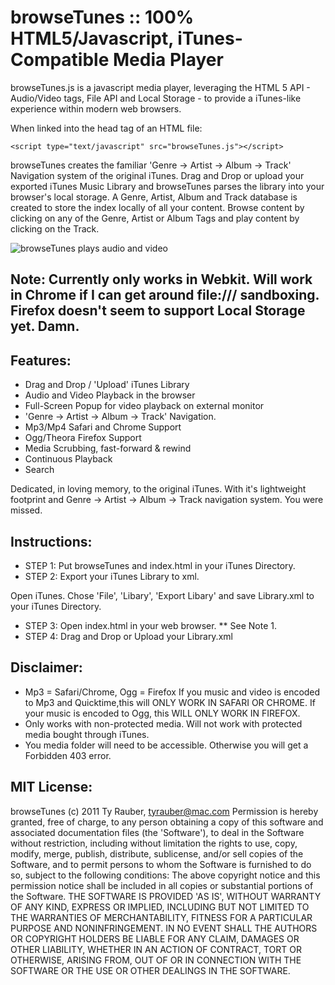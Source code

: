 # browseTunes :: 100% HTML5/Javascript, iTunes-Compatible Media Player

browseTunes.js is a javascript media player, leveraging the HTML 5 API - Audio/Video tags, File API and Local Storage - to provide a iTunes-like experience within modern web browsers.

When linked into the head tag of an HTML file:

    <script type="text/javascript" src="browseTunes.js"></script>

browseTunes creates the familiar 'Genre -> Artist -> Album -> Track' Navigation system of the original iTunes. Drag and Drop or upload your exported iTunes Music Library and browseTunes parses the library into your browser's local storage. A Genre, Artist, Album and Track database is created to store the index locally of all your content.  Browse content by clicking on any of the Genre, Artist or Album Tags and play content by clicking on the Track.

![browseTunes plays audio and video](browseTunes/raw/master/browseTunes.jpg "browseTunes")

## Note: Currently only works in Webkit. Will work in Chrome if I can get around file:/// sandboxing. Firefox doesn't seem to support Local Storage yet. Damn.

## Features:

 * Drag and Drop / 'Upload' iTunes Library
 * Audio and Video Playback in the browser
 * Full-Screen Popup for video playback on external monitor
 * 'Genre -> Artist -> Album -> Track' Navigation.
 * Mp3/Mp4 Safari and Chrome Support
 * Ogg/Theora Firefox Support
 * Media Scrubbing, fast-forward & rewind
 * Continuous Playback
 * Search

Dedicated, in loving memory, to the original iTunes. With it's lightweight footprint and Genre -> Artist -> Album -> Track navigation system.
You were missed.

## Instructions:

 * STEP 1: Put browseTunes and index.html in your iTunes Directory.
 * STEP 2: Export your iTunes Library to xml.

Open iTunes. Chose 'File', 'Libary', 'Export Libary' and save Library.xml to your iTunes Directory.

* STEP 3: Open index.html in your web browser. ** See Note 1.
* STEP 4: Drag and Drop or Upload your Library.xml

## Disclaimer:

 * Mp3 = Safari/Chrome, Ogg = Firefox
If you music and video is encoded to Mp3 and Quicktime,this will ONLY WORK IN SAFARI OR CHROME. If your music is encoded to Ogg, this WILL ONLY WORK IN FIREFOX.
 * Only works with non-protected media.
Will not work with protected media bought through iTunes.
 * You media folder will need to be accessible.
Otherwise you will get a Forbidden 403 error.

## MIT License:
browseTunes (c) 2011 Ty Rauber, tyrauber@mac.com
Permission is hereby granted, free of charge, to any person obtaining a copy of this software and associated documentation files (the 'Software'), to deal in the Software without restriction, including without limitation the rights to use, copy, modify, merge, publish, distribute, sublicense, and/or sell copies of the Software, and to permit persons to whom the Software is furnished to do so, subject to the following conditions:
The above copyright notice and this permission notice shall be included in all copies or substantial portions of the Software.
THE SOFTWARE IS PROVIDED 'AS IS', WITHOUT WARRANTY OF ANY KIND, EXPRESS OR IMPLIED, INCLUDING BUT NOT LIMITED TO THE WARRANTIES OF MERCHANTABILITY, FITNESS FOR A PARTICULAR PURPOSE AND NONINFRINGEMENT. IN NO EVENT SHALL THE AUTHORS OR COPYRIGHT HOLDERS BE LIABLE FOR ANY CLAIM, DAMAGES OR OTHER LIABILITY, WHETHER IN AN ACTION OF CONTRACT, TORT OR OTHERWISE, ARISING FROM, OUT OF OR IN CONNECTION WITH THE SOFTWARE OR THE USE OR OTHER DEALINGS IN THE SOFTWARE.